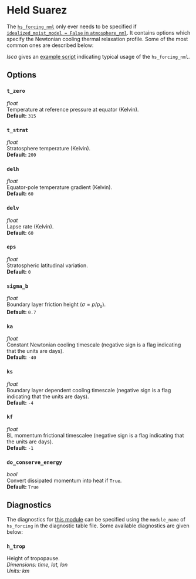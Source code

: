 # Held Suarez

The [`hs_forcing_nml`](https://github.com/ExeClim/Isca/blob/master/src/atmos_param/hs_forcing/hs_forcing.F90) 
only ever needs to be specified if 
[`idealized_moist_model = False` in `atmosphere_nml`](atmosphere.md#idealized_moist_model).
It contains options which specify the Newtonian cooling thermal relaxation profile. Some of the most common
ones are described below:

*Isca* gives an 
[example script](https://github.com/ExeClim/Isca/blob/master/exp/test_cases/held_suarez/held_suarez_test_case.py) 
indicating typical usage of the `hs_forcing_nml`.

## Options
### `t_zero`
*float*</br>
Temperature at reference pressure at equator (Kelvin).</br>
**Default:** `315`

### `t_strat`
*float*</br>
Stratosphere temperature (Kelvin).</br>
**Default:** `200`

### `delh`
*float*</br>
Equator-pole temperature gradient (Kelvin).</br>
**Default:** `60`

### `delv`
*float*</br>
Lapse rate (Kelvin).</br>
**Default:** `60`

### `eps`
*float*</br>
Stratospheric latitudinal variation.</br>
**Default:** `0`

### `sigma_b`
*float*</br>
Boundary layer friction height ($\sigma =  p/p_s$).</br>
**Default:** `0.7`

### `ka`
*float*</br>
Constant Newtonian cooling timescale (negative sign is a flag indicating that the units are days).</br>
**Default:** `-40`

### `ks`
*float*</br>
Boundary layer dependent cooling timescale (negative sign is a flag indicating that the units are days).</br>
**Default:** `-4`

### `kf`
*float*</br>
BL momentum frictional timescalee (negative sign is a flag indicating that the units are days).</br>
**Default:** `-1`

### `do_conserve_energy`
*bool*</br>
Convert dissipated momentum into heat if `True`. </br>
**Default:** `True`

## Diagnostics
The diagnostics for 
[this module](https://github.com/ExeClim/Isca/blob/master/src/atmos_param/hs_forcing/hs_forcing.F90) 
can be specified using the `module_name` of `hs_forcing` in the 
diagnostic table file.
Some available diagnostics are given below:

### `h_trop`
Height of tropopause.</br>
*Dimensions: time, lat, lon*</br>
*Units: $km$*

